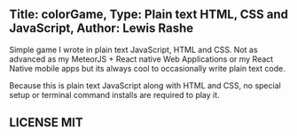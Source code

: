 Title: colorGame, Type: Plain text HTML, CSS and JavaScript, Author: Lewis Rashe
-----
Simple game I wrote in plain text JavaScript, HTML and CSS. Not as advanced as my MeteorJS + React native Web Applications or my React Native mobile apps but its always cool to occasionally write plain text code.

Because this is plain text JavaScript along with HTML and CSS, no special setup or terminal command installs are required to play it.

LICENSE MIT
----
